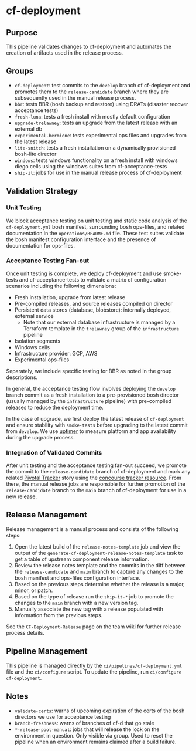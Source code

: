 # cf-deployment

## Purpose

This pipeline validates changes to cf-deployment and automates the creation of artifacts used in the release process.

## Groups

* `cf-deployment`: test commits to the `develop` branch of cf-deployment and promotes them to the `release-candidate` branch where they are subsequently used in the manual release process.
* `bbr`: tests BBR (bosh backup and restore) using DRATs (disaster recover acceptance tests)
* `fresh-luna`: tests a fresh install with mostly default configuration
* `upgrade-trelawney`: tests an upgrade from the latest release with an external db
* `experimental-hermione`: tests experimental ops files and upgrades from the latest release
* `lite-snitch`: tests a fresh installation on a dynamically provisioned bosh-lite director
* `windows`: tests windows functionality on a fresh install with windows diego cells using the windows suites from cf-acceptance-tests
* `ship-it`: jobs for use in the manual release process of cf-deployment

## Validation Strategy

### Unit Testing

We block acceptance testing on unit testing and static code analysis of the `cf-deployment.yml` bosh manifest, surrounding bosh ops-files, and related documentation in the `operations/README.md` file. These test suites validate the bosh manifest configuration interface and the presence of documentation for ops-files.

### Acceptance Testing Fan-out

Once unit testing is complete, we deploy cf-deployment and use smoke-tests and cf-acceptance-tests to validate a matrix of configuration scenarios including the following dimensions:

* Fresh installation, upgrade from latest release
* Pre-compiled releases, and source releases compiled on director
* Persistent data stores (database, blobstore): internally deployed, external service
  * Note that our external database infrastructure is managed by a Terraform template in the `trelawney` group of the `infrastructure` pipeline
* Isolation segments
* Windows cells
* Infrastructure provider: GCP, AWS
* Experimental ops-files

Separately, we include specific testing for BBR as noted in the group descriptions.

In general, the acceptance testing flow involves deploying the `develop` branch commit as a fresh installation to a pre-provisioned bosh director (usually managed by the `infrastructure` pipeline) with pre-compiled releases to reduce the deployment time.

In the case of upgrade, we first deploy the latest release of `cf-deployment` and ensure stability with `smoke-tests` before upgrading to the latest commit from `develop`. We use [uptimer](https://github.com/cloudfoundry/uptimer) to measure platform and app availability during the upgrade process.

### Integration of Validated Commits

After unit testing and the acceptance testing fan-out succeed, we promote the commit to the `release-candidate` branch of cf-deployment and mark any related [Pivotal Tracker](https://www.pivotaltracker.com) story using the [concourse tracker resource](https://github.com/concourse/tracker-resource). From there, the manual release jobs are responsible for further promotion of the `release-candidate` branch to the `main` branch of cf-deployment for use in a new release.

## Release Management

Release management is a manual process and consists of the following steps:

1. Open the latest build of the `release-notes-template` job and view the output of the `generate-cf-deployment-release-notes-template` task to get a table of upstream component release information.
1. Review the release notes template and the commits in the diff between the `release-candidate` and `main` branch to capture any changes to the bosh manifest and ops-files configuration interface.
1. Based on the previous steps determine whether the release is a major, minor, or patch.
1. Based on the type of release run the `ship-it-*` job to promote the changes to the `main` branch with a new version tag.
1. Manually associate the new tag with a release populated with information from the previous steps.

See the `CF-Deployment-Release` page on the team wiki for further release process details.

## Pipeline Management

This pipeline is managed directly by the `ci/pipelines/cf-deployment.yml` file and the `ci/configure` script. To update the pipeline, run `ci/configure cf-deployment`.

## Notes

* `validate-certs`: warns of upcoming expiration of the certs of the bosh directors we use for acceptance testing
* `branch-freshness`: warns of branches of cf-d that go stale
* `*-release-pool-manual`: jobs that will release the lock on the environment in question.  Only visible via group. Used to reset the pipeline when an environment remains claimed after a build failure.
